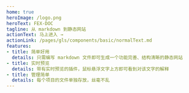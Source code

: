 ```yaml
---
home: true
heroImage: /logo.png
heroText: FEX-DOC
tagline: 从 markdown 到静态网站
actionText: 马上进入 →
actionLink: /pages/gls/components/basic/normalText.md
features:
- title: 简单好用
  details: 只需编写 markdown 文件即可生成一个功能完善、结构清晰的静态网站
- title: 实时预览
  details: 带有实时预览的插件，鼠标悬浮文字上方即可看到对该文字的解释
- title: 管理简单
  details: 每个项目的文件单独存放，丝毫不乱
---
```

<!-- 
<ClientOnly>
  <BottomData/>
</ClientOnly> -->

